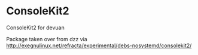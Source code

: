 ConsoleKit2
===========

ConsoleKit2 for devuan

Package taken over from dzz via http://exegnulinux.net/refracta/experimental/debs-nosystemd/consolekit2/

